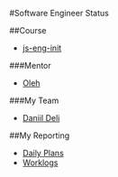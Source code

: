 #Software Engineer Status

##Course

* [js-eng-init](https://github.com/CyberiXUA/js-eng-init)

###Mentor

* [Oleh](https://github.com/CyberiXUA)

###My Team

* [Daniil Deli](https://github.com/daniildeli/js-eng-status)

##My Reporting

* [Daily Plans](report/daily-plans.md)
* [Worklogs](report/worklogs.md)

